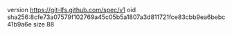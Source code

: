 version https://git-lfs.github.com/spec/v1
oid sha256:8cfe73a07579f102769a45c05b5a1807a3d811721fce83cbb9ea6bebc41b9a6e
size 88
